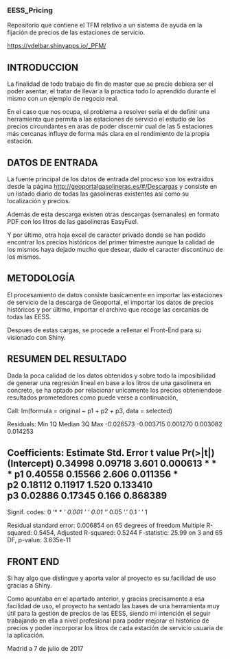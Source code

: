 ### EESS_Pricing

Repositorio que contiene el TFM relativo a un sistema de ayuda en la fijación de precios de las estaciones de servicio.

https://vdelbar.shinyapps.io/_PFM/


## INTRODUCCION

La finalidad de todo trabajo de fin de master que se precie debiera ser el poder asentar, el tratar de llevar a la practica todo lo aprendido durante el mismo con un ejemplo de negocio real.

En el caso que nos ocupa, el problema a resolver sería el de definir una herramienta que permita a las estaciones de servicio el estudio de los precios circundantes en aras de poder discernir cual de las 5 estaciones más cercanas influye de forma más clara en el rendimiento de la propia estación.


## DATOS DE ENTRADA

La fuente principal de los datos de entrada del proceso son los extraídos desde la página http://geoportalgasolineras.es/#/Descargas y consiste en un listado diario de todas las gasolineras existentes así como su localización y precios.

Además de esta descarga existen otras descargas (semanales) en formato PDF con los litros de las gasolineras EasyFuel.

Y por último, otra hoja excel de caracter privado donde se han podido encontrar los precios históricos del primer trimestre aunque la calidad de los mismos haya dejado mucho que desear, dado el caracter discontinuo de los mismos.


## METODOLOGÍA

El procesamiento de datos consiste basicamente en importar las estaciones de servicio de la descarga de Geoportal, el importar los datos de precios históricos y por último, importar el archivo que recoge las cercanías de todas las EESS.

Despues de estas cargas, se procede a rellenar el Front-End para su visionado con Shiny.


## RESUMEN DEL RESULTADO

Dada la poca calidad de los datos obtenidos y sobre todo la imposibilidad de generar una regresión lineal en base a los litros de una gasolinera en concreto, se ha optado por relacionar unicamente los precios obteniendose resultados prometedores como puede verse a continuación,

Call:
lm(formula = original ~ p1 + p2 + p3, data = selected)

Residuals:
      Min        1Q    Median        3Q       Max 
-0.026573 -0.003715  0.001270  0.003082  0.014253 

Coefficients:
            Estimate Std. Error t value Pr(>|t|)    
(Intercept)  0.34998    0.09718   3.601 0.000613 * * *
p1           0.40558    0.15566   2.606 0.011356 *  
p2           0.18112    0.11917   1.520 0.133410    
p3           0.02886    0.17345   0.166 0.868389    
---
Signif. codes:  0 ‘* * *’ 0.001 ‘* *’ 0.01 ‘*’ 0.05 ‘.’ 0.1 ‘ ’ 1

Residual standard error: 0.006854 on 65 degrees of freedom
Multiple R-squared:  0.5454,	Adjusted R-squared:  0.5244 
F-statistic: 25.99 on 3 and 65 DF,  p-value: 3.635e-11


## FRONT END

Si hay algo que distingue y aporta valor al proyecto es su facilidad de uso gracias a Shiny. 

Como apuntaba en el apartado anterior, y gracias precisamente a esa facilidad de uso, el proyecto ha sentado las bases de una herramienta muy útil para la gestión de precios de las EESS, siendo mi intención el seguir trabajando en ella a nivel profesional para poder mejorar el histórico de precios y poder incorporar los litros de cada estación de servicio usuaria de la aplicación.


Madrid a 7 de julio de 2017
